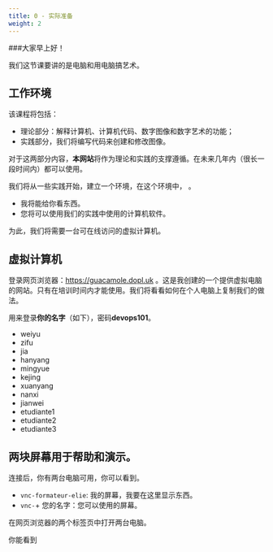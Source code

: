 ```yaml
---
title: 0 - 实际准备  
weight: 2
---
```



###大家早上好！

我们这节课要讲的是电脑和用电脑搞艺术。


## 工作环境

该课程将包括：
  - 理论部分：解释计算机、计算机代码、数字图像和数字艺术的功能；
  - 实践部分，我们将编写代码来创建和修改图像。

对于这两部分内容，**本网站**将作为理论和实践的支撑遵循。在未来几年内（很长一段时间内）都可以使用。

我们将从一些实践开始，建立一个环境，在这个环境中， 。

- 我将能给你看东西。
- 您将可以使用我们的实践中使用的计算机软件。

为此，我们将需要一台可在线访问的虚拟计算机。

## 虚拟计算机

登录网页浏览器：https://guacamole.dopl.uk 。这是我创建的一个提供虚拟电脑的网站。只有在培训时间内才能使用。我们将看看如何在个人电脑上复制我们的做法。

用来登录**你的名字**（如下），密码**devops101**。

 - weiyu
 - zifu
 - jia
 - hanyang
 - mingyue
 - kejing
 - xuanyang
 - nanxi
 - jianwei
 - etudiante1
 - etudiante2
 - etudiante3

 ## 两块屏幕用于帮助和演示。

 连接后，你有两台电脑可用，你可以看到。

 - `vnc-formateur-elie`: 我的屏幕，我要在这里显示东西。
 - `vnc-`+ 您的名字：您可以使用的屏幕。

 在网页浏览器的两个标签页中打开两台电脑。

你能看到 